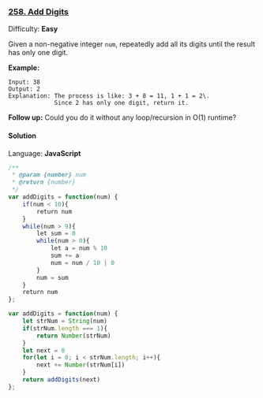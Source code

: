 ### [258\. Add Digits](https://leetcode.com/problems/add-digits/)

Difficulty: **Easy**


Given a non-negative integer `num`, repeatedly add all its digits until the result has only one digit.

**Example:**

```
Input: 38
Output: 2
Explanation: The process is like: 3 + 8 = 11, 1 + 1 = 2\.
             Since 2 has only one digit, return it.
```

**Follow up:**
Could you do it without any loop/recursion in O(1) runtime?


#### Solution

Language: **JavaScript**

```javascript
/**
 * @param {number} num
 * @return {number}
 */
var addDigits = function(num) {
    if(num < 10){
        return num
    }
    while(num > 9){
        let sum = 0
        while(num > 0){
            let a = num % 10
            sum += a
            num = num / 10 | 0
        }
        num = sum
    }
    return num
};
```

```javascript
var addDigits = function(num) {
    let strNum = String(num)
    if(strNum.length === 1){
        return Number(strNum)
    }
    let next = 0 
    for(let i = 0; i < strNum.length; i++){
        next += Number(strNum[i])
    }
    return addDigits(next)
};
```
